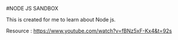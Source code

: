 #NODE JS SANDBOX

This is created for me to learn about Node js.

Resource : https://www.youtube.com/watch?v=fBNz5xF-Kx4&t=92s
